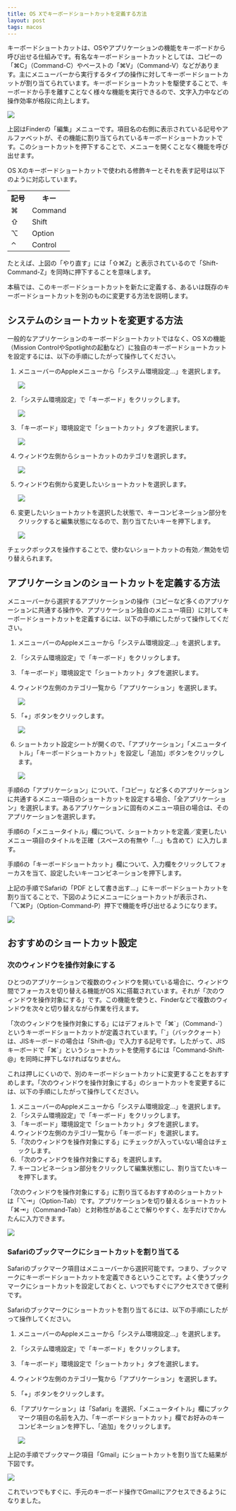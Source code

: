 ```yaml
---
title: OS Xでキーボードショートカットを定義する方法
layout: post
tags: macos
---
```

キーボードショートカットは、OSやアプリケーションの機能をキーボードから呼び出せる仕組みです。有名なキーボードショートカットとしては、コピーの「⌘C」（Command-C）やペーストの「⌘V」（Command-V）などがあります。主にメニューバーから実行するタイプの操作に対してキーボードショートカットが割り当てられています。キーボードショートカットを駆使することで、キーボードから手を離すことなく様々な機能を実行できるので、文字入力中などの操作効率が格段に向上します。

![](/blog/img/20160107/01.png)

上図はFinderの「編集」メニューです。項目名の右側に表示されている記号やアルファベットが、その機能に割り当てられているキーボードショートカットです。このショートカットを押下することで、メニューを開くことなく機能を呼び出せます。

OS Xのキーボードショートカットで使われる修飾キーとそれを表す記号は以下のように対応しています。

<table>
<tr>
<th>記号</th>
<th>キー</th>
</tr>

<tr>
<td>⌘</td>
<td>Command</td>
</tr>

<tr>
<td>⇧</td>
<td>Shift</td>
</tr>

<tr>
<td>⌥</td>
<td>Option</td>
</tr>

<tr>
<td>⌃</td>
<td>Control</td>
</tr>

</table>

たとえば、上図の「やり直す」には「⇧⌘Z」と表示されているので「Shift-Command-Z」を同時に押下することを意味します。

本稿では、このキーボードショートカットを新たに定義する、あるいは既存のキーボードショートカットを別のものに変更する方法を説明します。

## システムのショートカットを変更する方法

一般的なアプリケーションのキーボードショートカットではなく、OS Xの機能（Mission ControlやSpotlightの起動など）に独自のキーボードショートカットを設定するには、以下の手順にしたがって操作してください。

1. メニューバーのAppleメニューから「システム環境設定...」を選択します。

    ![](/blog/img/20160107/02.png)

2. 「システム環境設定」で「キーボード」をクリックします。

    ![](/blog/img/20160107/03.png)

3. 「キーボード」環境設定で「ショートカット」タブを選択します。

    ![](/blog/img/20160107/04.png)

4. ウィンドウ左側からショートカットのカテゴリを選択します。

    ![](/blog/img/20160107/05.png)

5. ウィンドウ右側から変更したいショートカットを選択します。

    ![](/blog/img/20160107/06.png)

6. 変更したいショートカットを選択した状態で、キーコンビネーション部分をクリックすると編集状態になるので、割り当てたいキーを押下します。

    ![](/blog/img/20160107/07.png)

チェックボックスを操作することで、使わないショートカットの有効／無効を切り替えられます。


## アプリケーションのショートカットを定義する方法

メニューバーから選択するアプリケーションの操作（コピーなど多くのアプリケーションに共通する操作や、アプリケーション独自のメニュー項目）に対してキーボードショートカットを定義するには、以下の手順にしたがって操作してください。

1. メニューバーのAppleメニューから「システム環境設定...」を選択します。
2. 「システム環境設定」で「キーボード」をクリックします。

3. 「キーボード」環境設定で「ショートカット」タブを選択します。

4. ウィンドウ左側のカテゴリ一覧から「アプリケーション」を選択します。

    ![](/blog/img/20160107/08.png)

5. 「+」ボタンをクリックします。

    ![](/blog/img/20160107/09.png)

6. ショートカット設定シートが開くので、「アプリケーション」「メニュータイトル」「キーボードショートカット」を設定し「追加」ボタンをクリックします。

    ![](/blog/img/20160107/10.png)

手順6の「アプリケーション」について、「コピー」など多くのアプリケーションに共通するメニュー項目のショートカットを設定する場合、「全アプリケーション」を選択します。あるアプリケーションに固有のメニュー項目の場合は、そのアプリケーションを選択します。

手順6の「メニュータイトル」欄について、ショートカットを定義／変更したいメニュー項目のタイトルを正確（スペースの有無や「...」も含めて）に入力します。

手順6の「キーボードショートカット」欄について、入力欄をクリックしてフォーカスを当て、設定したいキーコンビネーションを押下します。

上記の手順でSafariの「PDF として書き出す...」にキーボードショートカットを割り当てることで、下図のようにメニューにショートカットが表示され、「⌥⌘P」（Option-Command-P）押下で機能を呼び出せるようになります。

![](/blog/img/20160107/11.png)


## おすすめのショートカット設定

### 次のウィンドウを操作対象にする

ひとつのアプリケーションで複数のウィンドウを開いている場合に、ウィンドウ間でフォーカスを切り替える機能がOS Xに搭載されています。それが「次のウィンドウを操作対象にする」です。この機能を使うと、Finderなどで複数のウィンドウを次々と切り替えながら作業を行えます。

「次のウィンドウを操作対象にする」にはデフォルトで「⌘\`」（Command-\`）というキーボードショートカットが定義されています。「\`」（バッククォート）は、JISキーボードの場合は「Shift-@」で入力する記号です。したがって、JISキーボードで「⌘\`」というショートカットを使用するには「Command-Shift-@」を同時に押下しなければなりません。

これは押しにくいので、別のキーボードショートカットに変更することをおすすめします。「次のウィンドウを操作対象にする」のショートカットを変更するには、以下の手順にしたがって操作してください。

1. メニューバーのAppleメニューから「システム環境設定...」を選択します。
2. 「システム環境設定」で「キーボード」をクリックします。
3. 「キーボード」環境設定で「ショートカット」タブを選択します。
4. ウィンドウ左側のカテゴリ一覧から「キーボード」を選択します。
5. 「次のウィンドウを操作対象にする」にチェックが入っていない場合はチェックします。
6. 「次のウィンドウを操作対象にする」を選択します。
7. キーコンビネーション部分をクリックして編集状態にし、割り当てたいキーを押下します。

「次のウィンドウを操作対象にする」に割り当てるおすすめのショートカットは「⌥⇥」（Option-Tab）です。アプリケーションを切り替えるショートカット「⌘⇥」（Command-Tab）と対称性があることで解りやすく、左手だけでかんたんに入力できます。

![](/blog/img/20160107/12.png)

### Safariのブックマークにショートカットを割り当てる

Safariのブックマーク項目はメニューバーから選択可能です。つまり、ブックマークにキーボードショートカットを定義できるということです。よく使うブックマークにショートカットを設定しておくと、いつでもすぐにアクセスできて便利です。

Safariのブックマークにショートカットを割り当てるには、以下の手順にしたがって操作してください。

1. メニューバーのAppleメニューから「システム環境設定...」を選択します。
2. 「システム環境設定」で「キーボード」をクリックします。
3. 「キーボード」環境設定で「ショートカット」タブを選択します。
4. ウィンドウ左側のカテゴリ一覧から「アプリケーション」を選択します。
5. 「+」ボタンをクリックします。
6. 「アプリケーション」は「Safari」を選択、「メニュータイトル」欄にブックマーク項目の名前を入力、「キーボードショートカット」欄でお好みのキーコンビネーションを押下し、「追加」をクリックします。

    ![](/blog/img/20160107/13.png)

上記の手順でブックマーク項目「Gmail」にショートカットを割り当てた結果が下図です。

![](/blog/img/20160107/14.png)

これでいつでもすぐに、手元のキーボード操作でGmailにアクセスできるようになりました。
